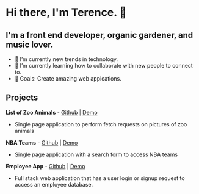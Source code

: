# Hi there, I'm Terence. 👋

## I'm a front end developer, organic gardener, and music lover.

- 🔭 I’m currently new trends in technology.
- 🌱 I’m currently learning how to collaborate with new people to connect to.
- 👯 Goals: Create amazing web appications.

## Projects

**List of Zoo Animals** - [Github](https://github.com/tholmes101/phase-1-project) | [Demo](https://www.loom.com/share/8a99ee5076574b0787037ad48ba85784)
- Single page application to perform fetch requests on pictures of zoo animals

**NBA Teams** - [Github](https://github.com/tholmes101/phase-2-project) | [Demo](https://www.loom.com/share/862bb259169b468faccd15197a00487a)
- Single page application with a search form to access NBA teams

**Employee App** - [Github](https://github.com/tholmes101/terence-holmes-phase-5-capstone-project) | [Demo](https://www.loom.com/share/23062128824b487887d2cf50a687aa4b)
- Full stack web application that has a user login or signup request to access an employee database.
          



